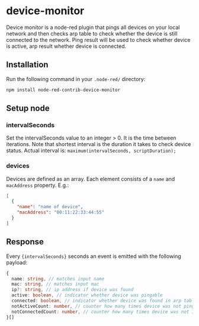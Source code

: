# device-monitor
Device monitor is a node-red plugin that pings all devices on your local network and then checks arp table to check whether the device is still connected to the network.
Ping result will be used to check whether device is active, arp result whether device is connected.

## Installation
Run the following command in your `.node-red/` directory:
```bash
npm install node-red-contrib-device-monitor
```

## Setup node
### intervalSeconds
Set the intervalSeconds value to an integer > 0. It is the time between iterations.
Note that shortest interval is the duration it takes to check device status.
Actual interval is: `maximum(intervalSeconds, scriptDuration);`
### devices
Devices are defined as an array. Each element consists of a `name` and `macAddress` property.
E.g.: 
```json
[
  {
    "name": "name of device",
    "macAddress": "00:11:22:33:44:55"
  }
]
```

## Response
Every `{intervalSeconds}` seconds an event is emitted with the following payload:
```typescript
{
  name: string, // matches input name
  mac: string, // matches input mac
  ip?: string, // ip address if device was found
  active: boolean, // indicator whether device was pingable
  connected: boolean, // indicator whether device was found in arp table
  notActiveCount: number, // counter how many times device was not pingable, (resets when pingable)
  notConnectedCount: number, // counter how many times device was not in arp table, (resets when found)
}[]
```